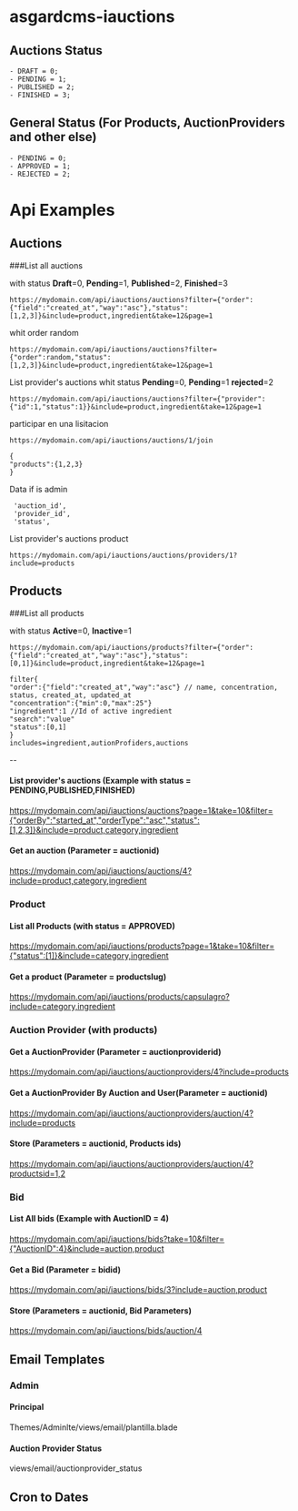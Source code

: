 # asgardcms-iauctions

## Auctions Status
    - DRAFT = 0;
    - PENDING = 1;
    - PUBLISHED = 2;
    - FINISHED = 3;

## General Status (For Products, AuctionProviders and other else)
    - PENDING = 0;
    - APPROVED = 1;
    - REJECTED = 2;

# Api Examples


## Auctions

###List all auctions
 
with status **Draft**=0, **Pending**=1, **Published**=2, **Finished**=3

```
https://mydomain.com/api/iauctions/auctions?filter={"order":{"field":"created_at","way":"asc"},"status":[1,2,3]}&include=product,ingredient&take=12&page=1
```
whit order random

```
https://mydomain.com/api/iauctions/auctions?filter={"order":random,"status":[1,2,3]}&include=product,ingredient&take=12&page=1
```

List provider's auctions whit status **Pending**=0, **Pending**=1 **rejected**=2
```
https://mydomain.com/api/iauctions/auctions?filter={"provider":{"id":1,"status":1}}&include=product,ingredient&take=12&page=1
```

participar en una lisitacion

```
https://mydomain.com/api/iauctions/auctions/1/join
```

```$xslt
{
"products":{1,2,3}
}
```

Data if is admin
```
 'auction_id',
 'provider_id',
 'status',
```

List provider's auctions product

```$xslt
https://mydomain.com/api/iauctions/auctions/providers/1?include=products
```

## Products

###List all products

with status **Active**=0, **Inactive**=1
```$xslt
https://mydomain.com/api/iauctions/products?filter={"order":{"field":"created_at","way":"asc"},"status":[0,1]}&include=product,ingredient&take=12&page=1

filter{
"order":{"field":"created_at","way":"asc"} // name, concentration, status, created_at, updated_at
"concentration":{"min":0,"max":25"}
"ingredient":1 //Id of active ingredient
"search":"value"
"status":[0,1]
}
includes=ingredient,autionProfiders,auctions
```
--

#### List provider's auctions (Example with status = PENDING,PUBLISHED,FINISHED)
https://mydomain.com/api/iauctions/auctions?page=1&take=10&filter={"orderBy":"started_at","orderType":"asc","status":[1,2,3]}&include=product,category,ingredient

#### Get an auction (Parameter = auctionid)
https://mydomain.com/api/iauctions/auctions/4?include=product,category,ingredient


### Product

#### List all Products (with status = APPROVED)
https://mydomain.com/api/iauctions/products?page=1&take=10&filter={"status":[1]}&include=category,ingredient

#### Get a product (Parameter = productslug)
https://mydomain.com/api/iauctions/products/capsulagro?include=category,ingredient


### Auction Provider (with products)

#### Get a AuctionProvider (Parameter = auctionproviderid)
https://mydomain.com/api/iauctions/auctionproviders/4?include=products

#### Get a AuctionProvider By Auction and User(Parameter = auctionid)
https://mydomain.com/api/iauctions/auctionproviders/auction/4?include=products

#### Store (Parameters = auctionid, Products ids)
https://mydomain.com/api/iauctions/auctionproviders/auction/4?productsid=1,2


### Bid

#### List All bids (Example with AuctionID = 4)
https://mydomain.com/api/iauctions/bids?take=10&filter={"AuctionID":4}&include=auction,product

#### Get a Bid (Parameter = bidid)
https://mydomain.com/api/iauctions/bids/3?include=auction,product

#### Store (Parameters = auctionid, Bid Parameters)
https://mydomain.com/api/iauctions/bids/auction/4


## Email Templates

### Admin

#### Principal
Themes/Adminlte/views/email/plantilla.blade

#### Auction Provider Status
views/email/auctionprovider_status


## Cron to Dates
